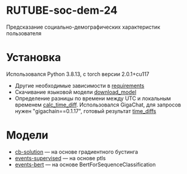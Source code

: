 # RUTUBE-soc-dem-24
Предсказание социально-демографических характеристик пользователя

# Установка
Использовался Python 3.8.13, с torch версии 2.0.1+cu117
* Другие необходимые зависимости в [requirements](/requirements.txt)
* Скачивание языковой модели [download_model](/download_model.py)
* Определение разницы по времени между UTC и локальным временем [calc_time_diff](/calc_time_diff.ipynb).
Использовался GigaChat, для запросов нужен "gigachain==0.1.17", готовый результат [time_diffs](/data/time_diffs.parquet)

# Модели
* [cb-solution](/cb-solution.ipynb) — на основе градиентного бустинга
* [events-supervised](/events-supervised-age_class.ipynb) — на основе ptls
* [events-bert](/events-bert-age_class.ipynb) — на основе BertForSequenceClassification